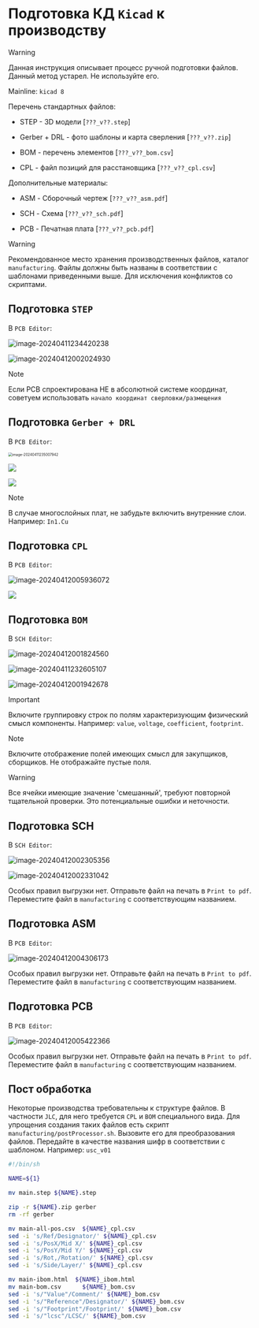 # Подготовка КД `Kicad` к производству

> [!WARNING]
>
> Данная инструкция описывает процесс ручной подготовки файлов. Данный метод устарел. Не используйте его.


Mainline: `kicad 8`

Перечень стандартных файлов:

- STEP - 3D модели [`???_v??.step`]

- Gerber + DRL - фото шаблоны и карта сверления [`???_v??.zip`]

- BOM - перечень элементов [`???_v??_bom.csv`]

- CPL - файл позиций для расстановщика [`???_v??_cpl.csv`]

Дополнительные материалы:

- ASM - Сборочный чертеж [`???_v??_asm.pdf`]

- SCH - Схема [`???_v??_sch.pdf`]

- PCB - Печатная плата [`???_v??_pcb.pdf`]

  
> [!WARNING]
>
> Рекомендованное место хранения производственных файлов, каталог `manufacturing`. Файлы должны быть названы в соответствии с шаблонами приведенными выше. Для исключения конфликтов со скриптами.

## Подготовка `STEP`

В `PCB Editor`:

![image-20240411234420238](design//image-20240411234420238.png)

![image-20240412002024930](design//image-20240412002024930.png)

> [!NOTE]
>
> Если PCB спроектирована НЕ в абсолютной системе координат, советуем использовать `начало координат сверловки/размещения`

## Подготовка `Gerber + DRL`

В `PCB Editor`:

<img src="assets/image-20240411235007942.png" alt="image-20240411235007942" style="zoom:50%;" />

![](design//swappy-20240411-144558.png)

![](design//swappy-20240411-144935.png)

> [!NOTE]
>
> В случае многослойных плат, не забудьте включить внутренние слои. Например: `In1.Cu`

## Подготовка `CPL`

В `PCB Editor`:

![image-20240412005936072](design//image-20240412005936072.png)

![](design//swappy-20240411-145530.png)

## Подготовка `BOM`

В `SCH Editor`:

![image-20240412001824560](design//image-20240412001824560.png)

![image-20240411232605107](design//image-20240411232605107.png)

![image-20240412001942678](design//image-20240412001942678.png)

> [!Important]
>
> Включите группировку строк по полям характеризующим физический смысл компоненты. Например: `value`, `voltage`, `coefficient`, `footprint`.

> [!NOTE]
>
> Включите отображение полей имеющих смысл для закупщиков, сборщиков. Не отображайте пустые поля.

> [!WARNING]
>
> Все ячейки имеющие значение 'смешанный', требуют повторной тщательной проверки. Это потенциальные ошибки и неточности.

## Подготовка SCH

В `SCH Editor`:

![image-20240412002305356](design//image-20240412002305356.png)

![image-20240412002331042](design//image-20240412002331042.png)

Особых правил выгрузки нет. Отправьте файл на печать в `Print to pdf`. Переместите файл в `manufacturing` с соответствующим названием.

## Подготовка ASM

В `PCB Editor`:

![image-20240412004306173](design//image-20240412004306173.png)

Особых правил выгрузки нет. Отправьте файл на печать в `Print to pdf`. Переместите файл в `manufacturing` с соответствующим названием.

## Подготовка PCB

В `PCB Editor`:

![image-20240412005422366](design//image-20240412005422366.png)

Особых правил выгрузки нет. Отправьте файл на печать в `Print to pdf`. Переместите файл в `manufacturing` с соответствующим названием.

## Пост обработка

Некоторые производства требовательны к структуре файлов. В частности `JLC`, для него требуется `CPL` и `BOM` специального вида. 
Для упрощения создания таких файлов есть скрипт `manufacturing/postProcessor.sh`. Вызовите его для преобразования файлов. Передайте в качестве названия шифр в соответствии с шаблоном. Например: `usc_v01`

```bash
#!/bin/sh

NAME=${1}

mv main.step ${NAME}.step

zip -r ${NAME}.zip gerber
rm -rf gerber

mv main-all-pos.csv  ${NAME}_cpl.csv
sed -i 's/Ref/Designator/' ${NAME}_cpl.csv
sed -i 's/PosX/Mid X/' ${NAME}_cpl.csv
sed -i 's/PosY/Mid Y/' ${NAME}_cpl.csv
sed -i 's/Rot,/Rotation/' ${NAME}_cpl.csv
sed -i 's/Side/Layer/' ${NAME}_cpl.csv

mv main-ibom.html  ${NAME}_ibom.html
mv main-bom.csv		 ${NAME}_bom.csv
sed -i 's/"Value"/Comment/' ${NAME}_bom.csv
sed -i 's/"Reference"/Designator/' ${NAME}_bom.csv
sed -i 's/"Footprint"/Footprint/' ${NAME}_bom.csv
sed -i 's/"lcsc"/LCSC/' ${NAME}_bom.csv
```

